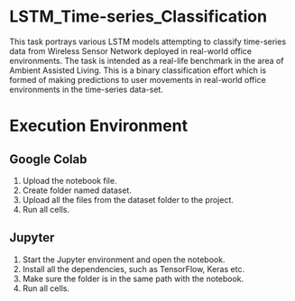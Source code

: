 # LSTM_Time-series_Classification
This task portrays various LSTM models attempting to classify time-series data 
from Wireless Sensor Network deployed in real-world office environments. 
The task is intended as a real-life benchmark in the area of Ambient Assisted Living. 
This is a binary classification effort which is formed of making predictions
to user movements in real-world office environments in the time-series data-set.

# Execution Environment

## Google Colab
1. Upload the notebook file.
2. Create folder named dataset.
3. Upload all the files from the dataset folder to the project.
4. Run all cells.

## Jupyter
1. Start the Jupyter environment and open the notebook.
2. Install all the dependencies, such as TensorFlow, Keras etc.
3. Make sure the folder is in the same path with the notebook.
4. Run all cells.
